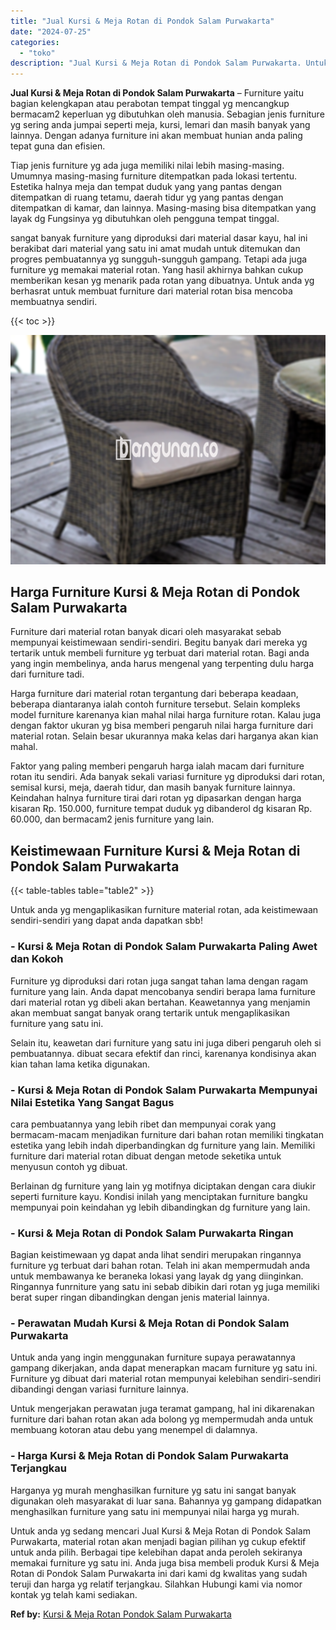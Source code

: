 ```yaml
---
title: "Jual Kursi & Meja Rotan di Pondok Salam Purwakarta"
date: "2024-07-25"
categories: 
  - "toko"
description: "Jual Kursi & Meja Rotan di Pondok Salam Purwakarta. Untuk anda yg sedang mencari Jual Kursi & Meja Rotan di Pondok Salam Purwakarta, material rotan akan menj..."
---
```


**Jual Kursi & Meja Rotan di Pondok Salam Purwakarta** – Furniture yaitu bagian kelengkapan atau perabotan tempat tinggal yg mencangkup bermacam2 keperluan yg dibutuhkan oleh manusia. Sebagian jenis furniture yg sering anda jumpai seperti meja, kursi, lemari dan masih banyak yang lainnya. Dengan adanya furniture ini akan membuat hunian anda paling tepat guna dan efisien.

Tiap jenis furniture yg ada juga memiliki nilai lebih masing-masing. Umumnya masing-masing furniture ditempatkan pada lokasi tertentu. Estetika halnya meja dan tempat duduk yang yang pantas dengan ditempatkan di ruang tetamu, daerah tidur yg yang pantas dengan ditempatkan di kamar, dan lainnya. Masing-masing bisa ditempatkan yang layak dg Fungsinya yg dibutuhkan oleh pengguna tempat tinggal.

sangat banyak furniture yang diproduksi dari material dasar kayu, hal ini berakibat dari material yang satu ini amat mudah untuk ditemukan dan progres pembuatannya yg sungguh-sungguh gampang. Tetapi ada juga furniture yg memakai material rotan. Yang hasil akhirnya bahkan cukup memberikan kesan yg menarik pada rotan yang dibuatnya. Untuk anda yg berhasrat untuk membuat furniture dari material rotan bisa mencoba membuatnya sendiri.

{{< toc >}}

![Jual Kursi & Meja Rotan di Pondok Salam Purwakarta](/images/kursi-meja-rotan-murah28.png)

## Harga Furniture Kursi & Meja Rotan di Pondok Salam Purwakarta

Furniture dari material rotan banyak dicari oleh masyarakat sebab mempunyai keistimewaan sendiri-sendiri. Begitu banyak dari mereka yg tertarik untuk membeli furniture yg terbuat dari material rotan. Bagi anda yang ingin membelinya, anda harus mengenal yang terpenting dulu harga dari furniture tadi.

Harga furniture dari material rotan tergantung dari beberapa keadaan, beberapa diantaranya ialah contoh furniture tersebut. Selain kompleks model furniture karenanya kian mahal nilai harga furniture rotan. Kalau juga dengan faktor ukuran yg bisa memberi pengaruh nilai harga furniture dari material rotan. Selain besar ukurannya maka kelas dari harganya akan kian mahal.

Faktor yang paling memberi pengaruh harga ialah macam dari furniture rotan itu sendiri. Ada banyak sekali variasi furniture yg diproduksi dari rotan, semisal kursi, meja, daerah tidur, dan masih banyak furniture lainnya. Keindahan halnya furniture tirai dari rotan yg dipasarkan dengan harga kisaran Rp. 150.000, furniture tempat duduk yg dibanderol dg kisaran Rp. 60.000, dan bermacam2 jenis furniture yang lain.

## Keistimewaan Furniture Kursi & Meja Rotan di Pondok Salam Purwakarta

{{< table-tables table="table2" >}}

Untuk anda yg mengaplikasikan furniture material rotan, ada keistimewaan sendiri-sendiri yang dapat anda dapatkan sbb!

### \- Kursi & Meja Rotan di Pondok Salam Purwakarta Paling Awet dan Kokoh

Furniture yg diproduksi dari rotan juga sangat tahan lama dengan ragam furniture yang lain. Anda dapat mencobanya sendiri berapa lama furniture dari material rotan yg dibeli akan bertahan. Keawetannya yang menjamin akan membuat sangat banyak orang tertarik untuk mengaplikasikan furniture yang satu ini.

Selain itu, keawetan dari furniture yang satu ini juga diberi pengaruh oleh si pembuatannya. dibuat secara efektif dan rinci, karenanya kondisinya akan kian tahan lama ketika digunakan.

### \- Kursi & Meja Rotan di Pondok Salam Purwakarta Mempunyai Nilai Estetika Yang Sangat Bagus

cara pembuatannya yang lebih ribet dan mempunyai corak yang bermacam-macam menjadikan furniture dari bahan rotan memiliki tingkatan estetika yang lebih indah diperbandingkan dg furniture yang lain. Memiliki furniture dari material rotan dibuat dengan metode seketika untuk menyusun contoh yg dibuat.

Berlainan dg furniture yang lain yg motifnya diciptakan dengan cara diukir seperti furniture kayu. Kondisi inilah yang menciptakan furniture bangku mempunyai poin keindahan yg lebih dibandingkan dg furniture yang lain.

### \- Kursi & Meja Rotan di Pondok Salam Purwakarta Ringan

Bagian keistimewaan yg dapat anda lihat sendiri merupakan ringannya furniture yg terbuat dari bahan rotan. Telah ini akan mempermudah anda untuk membawanya ke beraneka lokasi yang layak dg yang diinginkan. Ringannya funrniture yang satu ini sebab dibikin dari rotan yg juga memiliki berat super ringan dibandingkan dengan jenis material lainnya.

### \- Perawatan Mudah Kursi & Meja Rotan di Pondok Salam Purwakarta

Untuk anda yang ingin menggunakan furniture supaya perawatannya gampang dikerjakan, anda dapat menerapkan macam furniture yg satu ini. Furniture yg dibuat dari material rotan mempunyai kelebihan sendiri-sendiri dibandingi dengan variasi furniture lainnya.

Untuk mengerjakan perawatan juga teramat gampang, hal ini dikarenakan furniture dari bahan rotan akan ada bolong yg mempermudah anda untuk membuang kotoran atau debu yang menempel di dalamnya.

### \- Harga Kursi & Meja Rotan di Pondok Salam Purwakarta Terjangkau

Harganya yg murah menghasilkan furniture yg satu ini sangat banyak digunakan oleh masyarakat di luar sana. Bahannya yg gampang didapatkan menghasilkan furniture yang satu ini mempunyai nilai harga yg murah.

Untuk anda yg sedang mencari Jual Kursi & Meja Rotan di Pondok Salam Purwakarta, material rotan akan menjadi bagian pilihan yg cukup efektif untuk anda pilih. Berbagai tipe kelebihan dapat anda peroleh sekiranya memakai furniture yg satu ini. Anda juga bisa membeli produk Kursi & Meja Rotan di Pondok Salam Purwakarta ini dari kami dg kwalitas yang sudah teruji dan harga yg relatif terjangkau. Silahkan Hubungi kami via nomor kontak yg telah kami sediakan.

**Ref by:** [Kursi & Meja Rotan Pondok Salam Purwakarta](https://id.wikipedia.org/wiki/Kursi)
